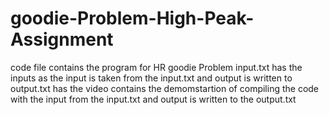 # goodie-Problem-High-Peak-Assignment
code file contains the program for HR goodie Problem
input.txt has the inputs as the input is taken from the input.txt and output is written to output.txt
has the video contains the demomstartion of compiling the code with the input from the input.txt and output is written to the output.txt
